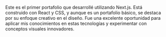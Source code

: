 Este es el primer portafolio que desarrollé utilizando Next.js. Está construido con React y CSS, y aunque es un portafolio básico, se destaca por su enfoque creativo en el diseño. Fue una excelente oportunidad para aplicar mis conocimientos en estas tecnologías y experimentar con conceptos visuales innovadores.

